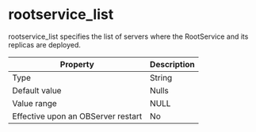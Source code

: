 rootservice_list
=====================================

rootservice_list specifies the list of servers where the RootService and its replicas are deployed.


| **Property** | **Description** |
|------------------|--------|
| Type | String |
| Default value | Nulls |
| Value range | NULL |
| Effective upon an OBServer restart | No |



